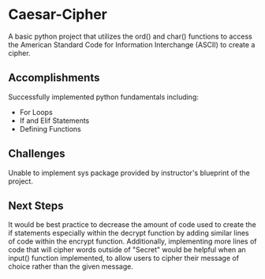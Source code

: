 # Caesar-Cipher
A basic python project that utilizes the ord() and char() functions to access the American Standard Code for Information Interchange (ASCII) to create a cipher.

## Accomplishments
Successfully implemented python fundamentals including: 
* For Loops 
* If and Elif Statements 
* Defining Functions 

## Challenges 
Unable to implement sys package provided by instructor's blueprint of the project. 

## Next Steps
It would be best practice to decrease the amount of code used to create the if statements especially within the decrypt function by adding similar lines of code within the encrypt function.  Additionally, implementing more lines of code that will cipher words outside of "Secret" would be helpful when an input() function implemented, to allow users to cipher their message of choice rather than the given message. 
